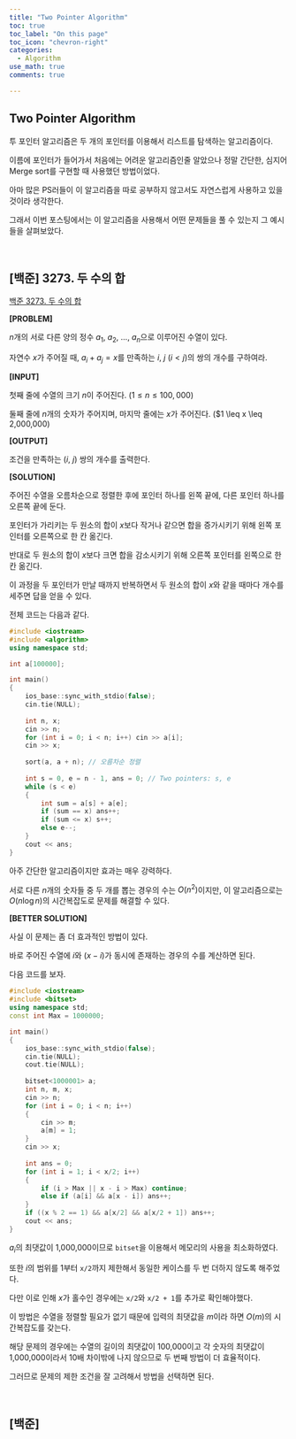 ```yaml
---
title: "Two Pointer Algorithm"
toc: true
toc_label: "On this page"
toc_icon: "chevron-right"
categories:
  - Algorithm
use_math: true
comments: true

---
```


## Two Pointer Algorithm

투 포인터 알고리즘은 두 개의 포인터를 이용해서 리스트를 탐색하는 알고리즘이다.

이름에 포인터가 들어가서 처음에는 어려운 알고리즘인줄 알았으나 정말 간단한, 심지어 Merge sort를 구현할 때 사용했던 방법이었다.

아마 많은 PS러들이 이 알고리즘을 따로 공부하지 않고서도 자연스럽게 사용하고 있을 것이라 생각한다.

그래서 이번 포스팅에서는 이 알고리즘을 사용해서 어떤 문제들을 풀 수 있는지 그 예시들을 살펴보았다.

<br/>

## [백준] 3273. 두 수의 합

[백준 3273. 두 수의 합](https://www.acmicpc.net/problem/3273)

**[PROBLEM]**

$n$개의 서로 다른 양의 정수 $a_1$, $a_2$, ..., $a_n$으로 이루어진 수열이 있다.

자연수 $x$가 주어질 때, $a_i + a_j = x$를 만족하는 $i$, $j$ ($i < j$)의 쌍의 개수를 구하여라.

**[INPUT]**

첫째 줄에 수열의 크기 $n$이 주어진다. ($1 \leq n \leq 100,000$)

둘째 줄에 $n$개의 숫자가 주어지며, 마지막 줄에는 $x$가 주어진다. ($1 \leq x \leq 2,000,000)

**[OUTPUT]**

조건을 만족하는 ($i$, $j$) 쌍의 개수를 출력한다.

**[SOLUTION]**

주어진 수열을 오름차순으로 정렬한 후에 포인터 하나를 왼쪽 끝에, 다른 포인터 하나를 오른쪽 끝에 둔다.

포인터가 가리키는 두 원소의 합이 $x$보다 작거나 같으면 합을 증가시키기 위해 왼쪽 포인터를 오른쪽으로 한 칸 옮긴다.

반대로 두 원소의 합이 $x$보다 크면 합을 감소시키기 위해 오른쪽 포인터를 왼쪽으로 한 칸 옮긴다.

이 과정을 두 포인터가 만날 때까지 반복하면서 두 원소의 합이 $x$와 같을 때마다 개수를 세주면 답을 얻을 수 있다.

전체 코드는 다음과 같다.

```cpp
#include <iostream>
#include <algorithm>
using namespace std;

int a[100000];

int main()
{
    ios_base::sync_with_stdio(false);
    cin.tie(NULL);
    
    int n, x;
    cin >> n;
    for (int i = 0; i < n; i++) cin >> a[i];
    cin >> x;
    
    sort(a, a + n); // 오름차순 정렬
    
    int s = 0, e = n - 1, ans = 0; // Two pointers: s, e
    while (s < e)
    {
        int sum = a[s] + a[e];
        if (sum == x) ans++;
        if (sum <= x) s++;
        else e--;
    }
    cout << ans;
}
```

아주 간단한 알고리즘이지만 효과는 매우 강력하다.

서로 다른 $n$개의 숫자들 중 두 개를 뽑는 경우의 수는 $O(n^2)$이지만, 이 알고리즘으로는 $O(n \log n)$의 시간복잡도로 문제를 해결할 수 있다.

**[BETTER SOLUTION]**

사실 이 문제는 좀 더 효과적인 방법이 있다.

바로 주어진 수열에 $i$와 $(x - i)$가 동시에 존재하는 경우의 수를 계산하면 된다.

다음 코드를 보자.

```cpp
#include <iostream>
#include <bitset>
using namespace std;
const int Max = 1000000;

int main()
{
    ios_base::sync_with_stdio(false);
    cin.tie(NULL);
    cout.tie(NULL);
    
    bitset<1000001> a;
    int n, m, x;
    cin >> n;
    for (int i = 0; i < n; i++)
    {
        cin >> m;
        a[m] = 1;
    }
    cin >> x;
    
    int ans = 0;
    for (int i = 1; i < x/2; i++)
    {
        if (i > Max || x - i > Max) continue;
        else if (a[i] && a[x - i]) ans++;
    }
    if ((x % 2 == 1) && a[x/2] && a[x/2 + 1]) ans++;
    cout << ans;
}
```

$a_i$의 최댓값이 1,000,000이므로 `bitset`을 이용해서 메모리의 사용을 최소화하였다.

또한 $i$의 범위를 1부터 `x/2`까지 제한해서 동일한 케이스를 두 번 더하지 않도록 해주었다.

다만 이로 인해 $x$가 홀수인 경우에는 `x/2`와 `x/2 + 1`를 추가로 확인해야했다.

이 방법은 수열을 정렬할 필요가 없기 때문에 입력의 최댓값을 $m$이라 하면 $O(m)$의 시간복잡도를 갖는다.

해당 문제의 경우에는 수열의 길이의 최댓값이 100,000이고 각 숫자의 최댓값이 1,000,000이라서 10배 차이밖에 나지 않으므로 두 번째 방법이 더 효율적이다.

그러므로 문제의 제한 조건을 잘 고려해서 방법을 선택하면 된다.

<br/>

## [백준] 








